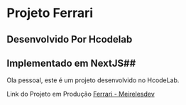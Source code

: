# Projeto Ferrari

## Desenvolvido Por Hcodelab

## Implementado em NextJS##


Ola pessoal, este é um projeto desenvolvido no HcodeLab.

Link do Projeto em Produção
[Ferrari - Meirelesdev](https://ferrarimeirelesdev.now.sh/) 
